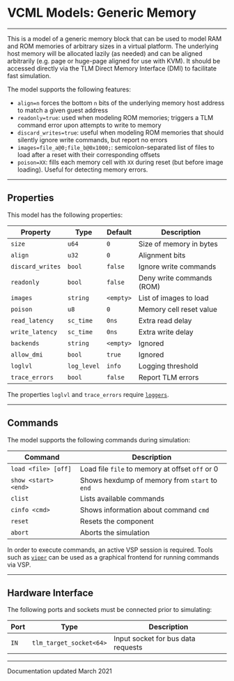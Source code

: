 # VCML Models: Generic Memory
----
This is a model of a generic memory block that can be used to model RAM and ROM
memories of arbitrary sizes in a virtual platform. The underlying host memory
will be allocated lazily (as needed) and can be aligned arbitrarily (e.g. page
or huge-page aligned for use with KVM). It should be accessed directly via the
TLM Direct Memory Interface (DMI) to facilitate fast simulation.

The model supports the following features:
* `align=n` forces the bottom `n` bits of the underlying memory host address to
  match a given guest address
* `readonly=true`: used when modeling ROM memories; triggers a TLM command
  error upon attempts to write to memory
* `discard_writes=true`: useful when modeling ROM memories that should
  silently ignore write commands, but report no errors
* `images=file_a@0;file_b@0x1000;`: semicolon-separated list of files to load
  after a reset with their corresponding offsets
* `poison=XX`: fills each memory cell with `XX` during reset (but before image
  loading). Useful for detecting memory errors.

----
## Properties
This model has the following properties:

| Property         | Type        | Default    | Description                   |
| ---------------- | ----------- | ---------- | ----------------------------- |
| `size`           | `u64`       | `0`        | Size of memory in bytes       |
| `align`          | `u32`       | `0`        | Alignment bits                |
| `discard_writes` | `bool`      | `false`    | Ignore write commands         |
| `readonly`       | `bool`      | `false`    | Deny write commands (ROM)     |
| `images`         | `string`    | `<empty>`  | List of images to load        |
| `poison`         | `u8`        | `0`        | Memory cell reset value       |
| `read_latency`   | `sc_time`   | `0ns`      | Extra read delay              |
| `write_latency`  | `sc_time`   | `0ns`      | Extra write delay             |
| `backends`       | `string`    | `<empty>`  | Ignored                       |
| `allow_dmi`      | `bool`      | `true`     | Ignored                       |
| `loglvl`         | `log_level` | `info`     | Logging threshold             |
| `trace_errors`   | `bool`      | `false`    | Report TLM errors             |

The properties `loglvl` and `trace_errors` require [`loggers`](../logging.md).

----
## Commands
The model supports the following commands during simulation:

| Command              | Description                                     |
| -------------------- | ----------------------------------------------- |
| `load <file> [off]`  | Load file `file` to memory at offset `off` or 0 |
| `show <start> <end>` | Shows hexdump of memory from `start` to `end`   |
| `clist`              | Lists available commands                        |
| `cinfo <cmd>`        | Shows information about command `cmd`           |
| `reset`              | Resets the component                            |
| `abort`              | Aborts the simulation                           |

In order to execute commands, an active VSP session is required. Tools such
as [`viper`](https://www.machineware.de) can be used as a graphical frontend
for running commands via VSP.

----
## Hardware Interface
The following ports and sockets must be connected prior to simulating:

| Port  | Type                  | Description                              |
| ----- | --------------------- | ---------------------------------------- |
| `IN`  |`tlm_target_socket<64>`| Input socket for bus data requests       |

----
Documentation updated March 2021

